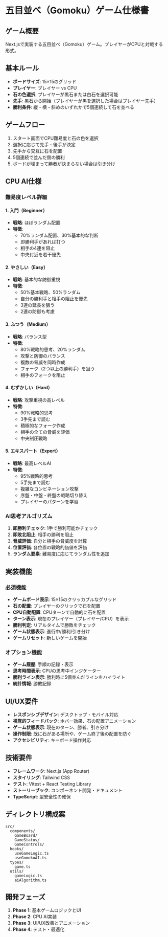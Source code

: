 # 五目並べ（Gomoku）ゲーム仕様書

## ゲーム概要
Next.jsで実装する五目並べ（Gomoku）ゲーム。プレイヤーがCPUと対戦する形式。

## 基本ルール
- **ボードサイズ**: 15×15のグリッド
- **プレイヤー**: プレイヤー vs CPU
- **石の色選択**: プレイヤーが黒石または白石を選択可能
- **先手**: 黒石から開始（プレイヤーが黒を選択した場合はプレイヤー先手）
- **勝利条件**: 縦・横・斜めのいずれかで5個連続して石を並べる

## ゲームフロー
1. スタート画面でCPU難易度と石の色を選択
2. 選択に応じて先手・後手が決定
3. 先手から交互に石を配置
4. 5個連続で並んだ側の勝利
5. ボードが埋まって勝者が決まらない場合は引き分け

## CPU AI仕様

### 難易度レベル詳細

#### 1. 入門（Beginner）
- **戦略**: ほぼランダム配置
- **特徴**:
  - 70%ランダム配置、30%基本的な判断
  - 即勝利手があれば打つ
  - 相手の4連を阻止
  - 中央付近を若干優先

#### 2. やさしい（Easy）
- **戦略**: 基本的な防御重視
- **特徴**:
  - 50%基本戦略、50%ランダム
  - 自分の勝利手と相手の阻止を優先
  - 3連の延長を狙う
  - 2連の防御も考慮

#### 3. ふつう（Medium）
- **戦略**: バランス型
- **特徴**:
  - 80%戦略的思考、20%ランダム
  - 攻撃と防御のバランス
  - 複数の脅威を同時作成
  - フォーク（2つ以上の勝利手）を狙う
  - 相手のフォークを阻止

#### 4. むずかしい（Hard）
- **戦略**: 攻撃重視の高レベル
- **特徴**:
  - 90%戦略的思考
  - 3手先まで読む
  - 積極的なフォーク作成
  - 相手の全ての脅威を評価
  - 中央制圧戦略

#### 5. エキスパート（Expert）
- **戦略**: 最高レベルAI
- **特徴**:
  - 95%戦略的思考
  - 5手先まで読む
  - 複雑なコンビネーション攻撃
  - 序盤・中盤・終盤の戦略切り替え
  - プレイヤーのパターンを学習

### AI思考アルゴリズム
1. **即勝利チェック**: 1手で勝利可能かチェック
2. **即敗北阻止**: 相手の勝利を阻止
3. **脅威評価**: 自分と相手の脅威度を計算
4. **位置評価**: 各位置の戦略的価値を評価
5. **ランダム要素**: 難易度に応じてランダム性を追加

## 実装機能

### 必須機能
- **ゲームボード表示**: 15×15のクリッカブルなグリッド
- **石の配置**: プレイヤーのクリックで石を配置
- **CPU自動配置**: CPUターンで自動的に石を配置
- **ターン表示**: 現在のプレイヤー（プレイヤー/CPU）を表示
- **勝利判定**: リアルタイムで勝敗をチェック
- **ゲーム状態表示**: 進行中/勝利/引き分け
- **ゲームリセット**: 新しいゲームを開始

### オプション機能
- **ゲーム履歴**: 手順の記録・表示
- **思考時間表示**: CPUの思考中インジケーター
- **勝利ライン表示**: 勝利時に5個並んだラインをハイライト
- **統計情報**: 勝敗記録

## UI/UX要件
- **レスポンシブデザイン**: デスクトップ・モバイル対応
- **視覚的フィードバック**: ホバー効果、石の配置アニメーション
- **ゲーム状態表示**: 現在のターン、勝者、引き分け
- **操作制限**: 既に石がある場所や、ゲーム終了後の配置を防ぐ
- **アクセシビリティ**: キーボード操作対応

## 技術要件
- **フレームワーク**: Next.js (App Router)
- **スタイリング**: Tailwind CSS
- **テスト**: Vitest + React Testing Library
- **ストーリーブック**: コンポーネント開発・ドキュメント
- **TypeScript**: 型安全性の確保

## ディレクトリ構成案
```
src/
  components/
    GameBoard/
    GameStatus/
    GameControls/
  hooks/
    useGameLogic.ts
    useGomokuAI.ts
  types/
    game.ts
  utils/
    gameLogic.ts
    aiAlgorithm.ts
```

## 開発フェーズ
1. **Phase 1**: 基本ゲームロジックとUI
2. **Phase 2**: CPU AI実装
3. **Phase 3**: UI/UX改善とアニメーション
4. **Phase 4**: テスト・最適化